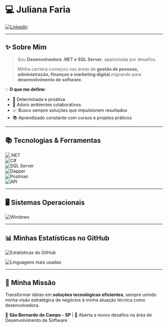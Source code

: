 ﻿
# 💻 Juliana Faria  

[![LinkedIn](https://img.shields.io/badge/LinkedIn-000?style=for-the-badge&logo=linkedin&logoColor=0A66C2)](https://www.linkedin.com/in/juliana-faria-79591796/) 

---

## ✨ Sobre Mim  
>Sou **Desenvolvedora .NET e SQL Server**, apaixonada por desafios.  

>Minha carreira começou nas áreas de **gestão de pessoas, administração, finanças e marketing digital**,migrando para **desenvolvimento de software**.  

💡 **O que me define:**  
- 🚀 Determinada e proativa  
- 🤝 Adoro ambientes colaborativos  
- 📈 Busco sempre soluções que impulsionem resultados  
- 📚 Aprendizado constante com cursos e projetos práticos  

---

## 📚 Tecnologias & Ferramentas  
![.NET](https://img.shields.io/badge/.NET-512BD4?style=for-the-badge&logo=dotnet&logoColor=white)  
![C#](https://img.shields.io/badge/C%23-239120?style=for-the-badge&logo=c-sharp&logoColor=white)  
![SQL Server](https://img.shields.io/badge/SQL%20Server-CC2927?style=for-the-badge&logo=microsoftsqlserver&logoColor=white)  
![Dapper](https://img.shields.io/badge/Dapper-4B275F?style=for-the-badge&logo=databricks&logoColor=white)  
![Postman](https://img.shields.io/badge/Postman-FF6C37?style=for-the-badge&logo=postman&logoColor=white)  
![API](https://img.shields.io/badge/API-85EA2D?style=for-the-badge&logo=swagger&logoColor=black)


---

## 🖥️ Sistemas Operacionais  
![Windows](https://img.shields.io/badge/Windows-000?style=for-the-badge&logo=windows&logoColor=2CA5E0)  

---

## 📊 Minhas Estatísticas no GitHub  

![Estatísticas do GitHub](https://github-readme-stats.vercel.app/api?username=JulianaFariaSantos&show_icons=true&theme=radical)  

![Linguagens mais usadas](https://github-readme-stats.vercel.app/api/top-langs/?username=JulianaFariaSantos&layout=compact&theme=radical)  

---

## 🌟 Minha Missão  
Transformar ideias em **soluções tecnológicas eficientes**, sempre unindo minha visão estratégica de negócios à minha atuação técnica como desenvolvedora.  

📍 **São Bernardo do Campo - SP** | 💼 Aberta a novos desafios na área de Desenvolvimento de Software